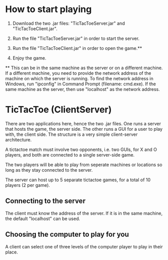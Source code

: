 # How to start playing

1. Download the two .jar files: "TicTacToeServer.jar" and "TicTacToeClient.jar".

2. Run the file "TicTacToeServer.jar" in order to start the server.

3. Run the file "TicTacToeClient.jar" in order to open the game.**

4. Enjoy the game.

** This can be in the same machine as the server or on a different machine. If a different machine, you need to provide the network address of the machine on which the server is running. To find the network address in Windows, run "ipconfig" in Command Prompt (filename: cmd.exe). If the same machine as the server, then use "localhost" as the network address.

# TicTacToe (ClientServer)

There are two applications here, hence the two .jar files. One runs a server that hosts the game, the server side. The other runs a GUI for a user to play with, the client side. The structure is a very simple client-server architecture.

A tictactoe match must involve two opponents, i.e. two GUIs, 
for X and O players, and both are connected to a single server-side game.

The two players will be able to play from seperate machines or locations so long as they stay connected to the server.

The server can host up to 5 separate tictactoe games, for a total of 10 players (2 per game).

## Connecting to the server

The client must know the address of the server. If it is in the same machine, the default "localhost" can be used.

## Choosing the computer to play for you

A client can select one of three levels of the computer player to play in their place.
